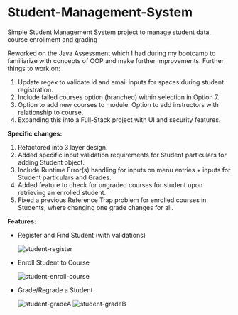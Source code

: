 # Student-Management-System

Simple Student Management System project to manage student data, course enrollment and grading

Reworked on the Java Assessment which I had during my bootcamp to familiarize with concepts of OOP and make further improvements. Further things to work on:

1. Update regex to validate id and email inputs for spaces during student registration.
2. Include failed courses option (branched) within selection in Option 7.
3. Option to add new courses to module. Option to add instructors with relationship to course.
4. Expanding this into a Full-Stack project with UI and security features.

**Specific changes:**

1. Refactored into 3 layer design.
2. Added specific input validation requirements for Student particulars for adding Student object.
3. Include Runtime Error(s) handling for inputs on menu entries + inputs for Student particulars and Grades.
4. Added feature to check for ungraded courses for student upon retrieving an enrolled student.
5. Fixed a previous Reference Trap problem for enrolled courses in Students, where changing one grade changes for all.

**Features:**

- Register and Find Student (with validations)

    ![student-register](https://github.com/gideonfu55/student-management-system/assets/94817218/a92d5725-a32f-428e-9a3a-d3d109c39bfc)

- Enroll Student to Course

    ![student-enroll-course](https://github.com/gideonfu55/student-management-system/assets/94817218/d69cdaa2-a688-4c44-a5bf-019c78a95497)

- Grade/Regrade a Student

    ![student-gradeA](https://github.com/gideonfu55/student-management-system/assets/94817218/e3033b60-f0f2-4e89-8e9e-4b8ee79431f8)
    ![student-gradeB](https://github.com/gideonfu55/student-management-system/assets/94817218/31f17bd4-14a2-4787-a786-70a52405357c)
